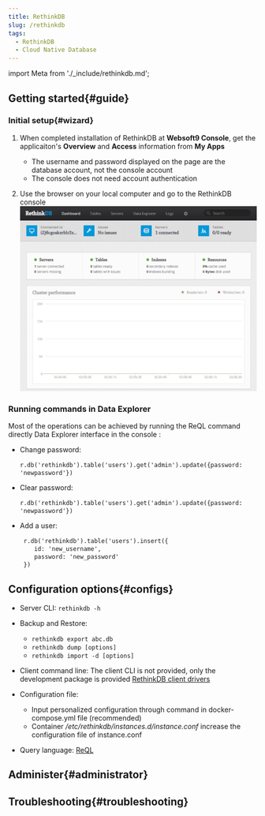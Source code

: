 ```yaml
---
title: RethinkDB
slug: /rethinkdb
tags:
  - RethinkDB
  - Cloud Native Database
---
```


import Meta from './_include/rethinkdb.md';

<Meta name="meta" />

## Getting started{#guide}

### Initial setup{#wizard}

1. When completed installation of RethinkDB at **Websoft9 Console**, get the applicaiton's **Overview** and **Access** information from **My Apps**  

   - The username and password displayed on the page are the database account, not the console account
   - The console does not need account authentication

2. Use the browser on your local computer and go to the RethinkDB console
   ![](./assets/rethinkdb-gui-websoft9.png)

### Running commands in Data Explorer 

Most of the operations can be achieved by running the ReQL command directly Data Explorer interface in the console :

- Change password:
  ```
  r.db('rethinkdb').table('users').get('admin').update({password: 'newpassword'})
  ```
- Clear password:
  ```
  r.db('rethinkdb').table('users').get('admin').update({password: 'newpassword'})
  ```
- Add a user:
  ```
   r.db('rethinkdb').table('users').insert({
      id: 'new_username',
      password: 'new_password'
   })
  ```

## Configuration options{#configs}

- Server CLI: `rethinkdb -h`

- Backup and Restore:
  - `rethinkdb export abc.db`
  - `rethinkdb dump [options]`
  - `rethinkdb import -d [options]`

- Client command line: The client CLI is not provided, only the development package is provided [RethinkDB client drivers](https://rethinkdb.com/docs/install-drivers/)  
- Configuration file:
  - Input personalized configuration through command in docker-compose.yml file (recommended)
  - Container */etc/rethinkdb/instances.d/instance.conf* increase the configuration file of instance.conf

- Query language: [ReQL](https://rethinkdb.com/docs/introduction-to-reql/) 

## Administer{#administrator}

## Troubleshooting{#troubleshooting}

